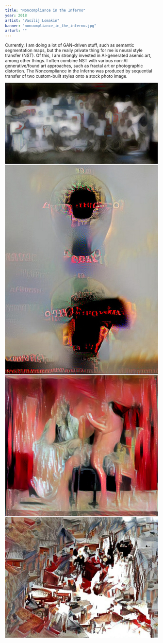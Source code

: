 ```yaml
---
title: "Noncompliance in the Inferno"
year: 2018
artist: "Vasilij Lomakin"
banner: "noncompliance_in_the_inferno.jpg"
arturl: ""
---
```


Currently, I am doing a lot of GAN-driven stuff, such as semantic segmentation maps, but the really private thing for me is neural style transfer (NST). Of this, I am
strongly invested in AI-generated asemic art, among other things.
I often combine NST with various non-AI generative/found art approaches, such as fractal art or photographic distortion.
The Noncompliance in the Inferno was produced by sequential transfer of two custom-built styles onto a stock photo image.

![Malaria](Mal'aria.jpg)
![Lenin _ Makhno](Lenin_Makhno.jpg)
![P. Fannius Synistor](P.FanniusSynistor.jpg)
![The Looters in the Snow](TheLootersintheSnow.jpg)
